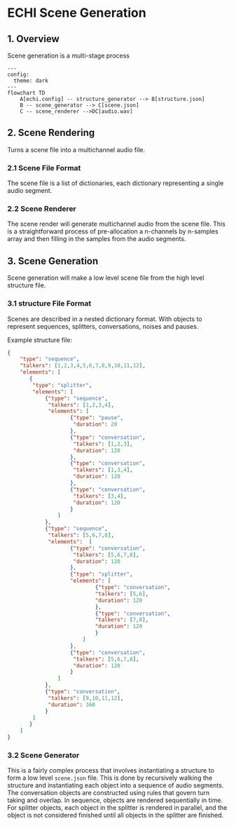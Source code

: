 # ECHI Scene Generation

## 1. Overview

Scene generation is a multi-stage process

```mermaid
---
config:
  theme: dark
---
flowchart TD
    A[echi.config] -- structure_generator --> B[structure.json]
    B -- scene_generator --> C[scene.json]
    C -- scene_renderer -->DC[audio.wav]
```

## 2. Scene Rendering

Turns a scene file into a multichannel audio file.

### 2.1 Scene File Format

The scene file is a list of dictionaries, each dictionary representing a single audio segment.

### 2.2 Scene Renderer

The scene render will generate multichannel audio from the scene file. This is a straightforward process of pre-allocation a n-channels by n-samples array and then filling in the samples from the audio segments.

## 3. Scene Generation

Scene generation will make a low level scene file from the high level structure file.

### 3.1 structure File Format

Scenes are described in a nested dictionary format. With objects to represent sequences, splitters, conversations, noises and pauses.

Example structure file:

```json
{
    "type": "sequence",
    "talkers": [1,2,3,4,5,6,7,8,9,10,11,12],
    "elements": [
       {
        "type": "splitter",
        "elements": [
            {"type": "sequence",
             "talkers": [1,2,3,4],
             "elements": [
                    {"type": "pause",
                     "duration": 20
                    },
                    {"type": "conversation",
                     "talkers": [1,2,3],
                     "duration": 120
                    },
                    {"type": "conversation",
                     "talkers": [1,3,4],
                     "duration": 120
                    },
                    {"type": "conversation",
                     "talkers": [3,4],
                     "duration": 120
                    }
                ]
            },
            {"type": "sequence",
             "talkers": [5,6,7,8],
             "elements":  [
                    {"type": "conversation",
                     "talkers": [5,6,7,8],
                     "duration": 120
                    },
                    {"type": "splitter",
                    "elements": [
                            {"type": "conversation",
                            "talkers": [5,6],
                            "duration": 120
                            },
                            {"type": "conversation",
                            "talkers": [7,8],
                            "duration": 120
                            }
                        ]
                    },
                    {"type": "conversation",
                     "talkers": [5,6,7,8],
                     "duration": 120
                    }
                ]
            },
            {"type": "conversation",
             "talkers": [9,10,11,12],
             "duration": 360
            }
        ]
       }
    ]
}
```

### 3.2 Scene Generator

This is a fairly complex process that involves instantiating a structure to form a low level `scene.json` file. This is done by recursively walking the structure and instantiating each object into a sequence of audio segments. The conversation objects are constructed using rules that govern turn taking and overlap. In sequence, objects are rendered sequentially in time. For splitter objects, each object in the splitter is rendered in parallel, and the object is not considered finished until all objects in the splitter are finished.
